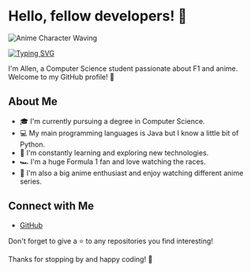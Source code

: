 # Hello, fellow developers! 👋

![Anime Character Waving](https://media.tenor.com/AuBOgaPV41cAAAAM/shinya-shinyahiragi.gif)

[![Typing SVG](https://readme-typing-svg.demolab.com?font=Fira+Code&pause=1000&color=0FF7C0&width=435&lines=Hi+I'm+Allen;19+years+old;Computer+Science)](https://git.io/typing-svg)

I'm Allen, a Computer Science student passionate about F1 and anime. Welcome to my GitHub profile! 🚀

## About Me

- 🎓 I'm currently pursuing a degree in Computer Science.
- 💻 My main programming languages is Java but I know a little bit of Python.
- 🌱 I'm constantly learning and exploring new technologies.
- 🏎️ I'm a huge Formula 1 fan and love watching the races.
- 🎌 I'm also a big anime enthusiast and enjoy watching different anime series.

## Connect with Me

- [GitHub](https://github.com/astar0thhh)

Don't forget to give a ⭐️ to any repositories you find interesting!

Thanks for stopping by and happy coding! 🌟
